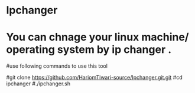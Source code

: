 # Ipchanger 

# You can chnage your linux machine/ operating system by ip changer .

#use following commands to use this tool

#git clone https://github.com/HariomTiwari-source/Ipchanger.git.git
#cd ipchanger
#./ipchanger.sh


